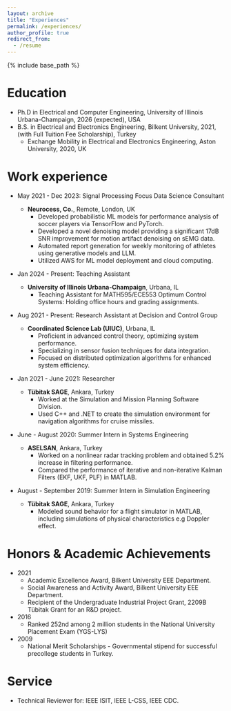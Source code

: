 ```yaml
---
layout: archive
title: "Experiences"
permalink: /experiences/
author_profile: true
redirect_from:
  - /resume
---
```


{% include base_path %}


Education
======
* Ph.D in Electrical and Computer Engineering, University of Illinois Urbana-Champaign, 2026 (expected), USA
* B.S. in Electrical and Electronics Engineering, Bilkent University, 2021, (with Full Tuition Fee Scholarship), Turkey
  * Exchange Mobility in Electrical and Electronics Engineering, Aston University, 2020, UK

Work experience
======
* May 2021 - Dec 2023: Signal Processing Focus Data Science Consultant
  * **Neurocess, Co.**, Remote, London, UK
    - Developed probabilistic ML models for performance analysis of soccer players via TensorFlow and PyTorch.
    - Developed a novel denoising model providing a significant 17dB SNR improvement for motion artifact denoising on sEMG data.
    - Automated report generation for weekly monitoring of athletes using generative models and LLM.
    - Utilized AWS for ML model deployment and cloud computing.

* Jan 2024 - Present: Teaching Assistant
  * **University of Illinois Urbana-Champaign**, Urbana, IL
    - Teaching Assistant for MATH595/ECE553 Optimum Control Systems: Holding office hours and grading assignments.

* Aug 2021 - Present: Research Assistant at Decision and Control Group
  * **Coordinated Science Lab (UIUC)**, Urbana, IL
    - Proficient in advanced control theory, optimizing system performance.
    - Specializing in sensor fusion techniques for data integration.
    - Focused on distributed optimization algorithms for enhanced system efficiency.

* Jan 2021 - June 2021: Researcher 
  * **Tübitak SAGE**, Ankara, Turkey
    - Worked at the Simulation and Mission Planning Software Division.
    - Used C++ and .NET to create the simulation environment for navigation algorithms for cruise missiles.

* June - August 2020: Summer Intern in Systems Engineering
  * **ASELSAN**, Ankara, Turkey
    - Worked on a nonlinear radar tracking problem and obtained 5.2% increase in filtering performance.
    - Compared the performance of iterative and non-iterative Kalman Filters (EKF, UKF, PLF) in MATLAB.

* August - September 2019: Summer Intern in Simulation Engineering
  * **Tübitak SAGE**, Ankara, Turkey
    - Modeled sound behavior for a flight simulator in MATLAB, including simulations of physical characteristics e.g Doppler effect.

Honors & Academic Achievements
======
* 2021 
  * Academic Excellence Award, Bilkent University EEE Department. 
  * Social Awareness and Activity Award, Bilkent University EEE Department. 
  * Recipient of the Undergraduate Industrial Project Grant, 2209B Tübitak Grant for an R&D project. 
* 2016
  * Ranked 252nd among 2 million students in the National University Placement Exam (YGS-LYS) 
* 2009
  * National Merit Scholarships - Governmental stipend for successful precollege students in Turkey. 


Service
======
* Technical Reviewer for: IEEE ISIT, IEEE L-CSS, IEEE CDC.

<!--   
Skills
======
* Skill 1
* Skill 2
  * Sub-skill 2.1
  * Sub-skill 2.2
  * Sub-skill 2.3
* Skill 3

Publications
======
  <ul>{% for post in site.publications reversed %}
    {% include archive-single-cv.html %}
  {% endfor %}</ul>
  
Talks
======
  <ul>{% for post in site.talks reversed %}
    {% include archive-single-talk-cv.html  %}
  {% endfor %}</ul>
  
Teaching
======
  <ul>{% for post in site.teaching reversed %}
    {% include archive-single-cv.html %}
  {% endfor %}</ul>
  
Service and leadership
======
* Currently signed in to 43 different slack teams -->

